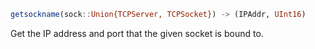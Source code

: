 ```julia
getsockname(sock::Union{TCPServer, TCPSocket}) -> (IPAddr, UInt16)
```

Get the IP address and port that the given socket is bound to.
